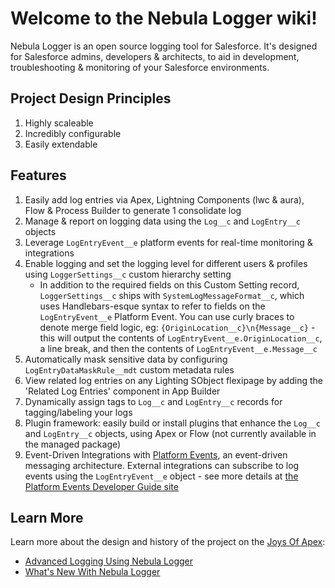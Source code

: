 # Welcome to the Nebula Logger wiki!

Nebula Logger is an open source logging tool for Salesforce. It's designed for Salesforce admins, developers & architects, to aid in development, troubleshooting & monitoring of your Salesforce environments.

## Project Design Principles

1. Highly scaleable
2. Incredibly configurable
3. Easily extendable

## Features

1. Easily add log entries via Apex, Lightning Components (lwc & aura), Flow & Process Builder to generate 1 consolidate log
2. Manage & report on logging data using the `Log__c` and `LogEntry__c` objects
3. Leverage `LogEntryEvent__e` platform events for real-time monitoring & integrations
4. Enable logging and set the logging level for different users & profiles using `LoggerSettings__c` custom hierarchy setting
    - In addition to the required fields on this Custom Setting record, `LoggerSettings__c` ships with `SystemLogMessageFormat__c`, which uses Handlebars-esque syntax to refer to fields on the `LogEntryEvent__e` Platform Event. You can use curly braces to denote merge field logic, eg: `{OriginLocation__c}\n{Message__c}` - this will output the contents of `LogEntryEvent__e.OriginLocation__c`, a line break, and then the contents of `LogEntryEvent__e.Message__c`
5. Automatically mask sensitive data by configuring `LogEntryDataMaskRule__mdt` custom metadata rules
6. View related log entries on any Lighting SObject flexipage by adding the 'Related Log Entries' component in App Builder
7. Dynamically assign tags to `Log__c` and `LogEntry__c` records for tagging/labeling your logs
8. Plugin framework: easily build or install plugins that enhance the `Log__c` and `LogEntry__c` objects, using Apex or Flow (not currently available in the managed package)
9. Event-Driven Integrations with [Platform Events](https://developer.salesforce.com/docs/atlas.en-us.platform_events.meta/platform_events/platform_events_intro.htm), an event-driven messaging architecture. External integrations can subscribe to log events using the `LogEntryEvent__e` object - see more details at [the Platform Events Developer Guide site](https://developer.salesforce.com/docs/atlas.en-us.platform_events.meta/platform_events/platform_events_subscribe_cometd.htm)

## Learn More

Learn more about the design and history of the project on the [Joys Of Apex](https://www.jamessimone.net/blog/joys-of-apex/):

-   [Advanced Logging Using Nebula Logger](https://www.jamessimone.net/blog/joys-of-apex/advanced-logging-using-nebula-logger/)
-   [What's New With Nebula Logger](https://www.jamessimone.net/blog/joys-of-apex/whats-new-with-nebula-logger/)
